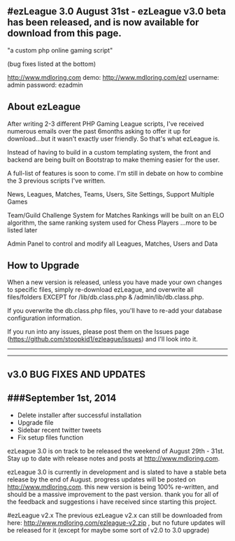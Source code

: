 #ezLeague 3.0
August 31st - ezLeague v3.0 beta has been released, and is now available for download from this page.
------------------------------------------------------------------------------------------------------------------------
"a custom php online gaming script"

(bug fixes listed at the bottom)

http://www.mdloring.com
demo: http://www.mdloring.com/ezl
username: admin
password: ezadmin

About ezLeague
------------------------------------------------------------------------------------------------------------------------

After writing 2-3 different PHP Gaming League scripts, I've received numerous emails over the past 6months asking to offer it up for download...but it wasn't exactly user friendly. So that's what ezLeague is.

Instead of having to build in a custom templating system, the front and backend are being built on Bootstrap to make theming easier for the user.

A full-list of features is soon to come. I'm still in debate on how to combine the 3 previous scripts I've written.

News, Leagues, Matches, Teams, Users, Site Settings, Support Multiple Games

Team/Guild Challenge System for Matches
Rankings will be built on an ELO algorithm, the same ranking system used for Chess Players ...more to be listed later

Admin Panel to control and modify all Leagues, Matches, Users and Data

How to Upgrade
------------------------------------------------------------------------------------------------------------------------
When a new version is released, unless you have made your own changes to specific files, simply re-download ezLeague, and overwrite all files/folders EXCEPT for /lib/db.class.php & /admin/lib/db.class.php.

If you overwrite the db.class.php files, you'll have to re-add your database configuration information.

If you run into any issues, please post them on the Issues page (https://github.com/stoopkid1/ezleague/issues) and I'll look into it.

------------------------------------------------------------------------------------------------------------------------
------------------------------------------------------------------------------------------------------------------------
v3.0 BUG FIXES AND UPDATES
------------------------------------------------------------------------------------------------------------------------
###September 1st, 2014
------------------------------------------------------------------------------------------------------------------------
- Delete installer after successful installation
- Upgrade file
- Sidebar recent twitter tweets
- Fix setup files function


ezLeague 3.0 is on track to be released the weekend of August 29th - 31st. Stay up to date with release notes and posts at http://www.mdloring.com.

ezLeague 3.0 is currently in development and is slated to have a stable beta release by the end of August. progress updates will be posted on http://www.mdloring.com. this new version is being 100% re-written, and should be a massive improvement to the past version. thank you for all of the feedback and suggestions i have received since starting this project.

#ezLeague v2.x
The previous ezLeague v2.x can still be downloaded from here: http://www.mdloring.com/ezleague-v2.zip , but no future updates will be released for it (except for maybe some sort of v2.0 to 3.0 upgrade)

